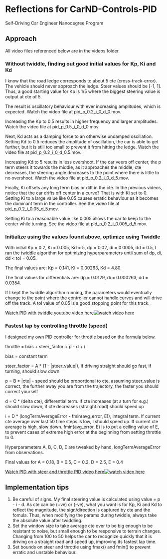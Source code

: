 # Reflections for CarND-Controls-PID 
Self-Driving Car Engineer Nanodegree Program

## Approach

All video files referenced below are in the videos folder.

### Without twiddle, finding out good initial values for Kp, Ki and Kd

I know that the road ledge corresponds to about 5 cte (cross-track-error). The vehicle 
should never approach the ledge. Steer values should be [-1, 1]. Thus, a good 
starting value for Kp is 1/5 where the biggest steering value is output at cte of 5.

The result is oscillatory behaviour with ever increasing amplitudes, which is expected.
Watch the video file at pid_p_0.2_i_0_d_0.mov.

Increasing the Kp to 0.5 results in higher frequency and larger amplitudes.
Watch the video file at pid_p_0.5_i_0_d_0.mov.

Next, Kd acts as a damping force to an otherwise undamped oscillation. Setting Kd to 
0.5 reduces the amplitude of oscillation, the car is able to get further,
but it is still too small to prevent it from hitting the ledge.
Watch the video file at pid_p_0.2_i_0_d_0.5.mov.

Increasing Kd to 5 results in less overshoot. If the car veers off center, the p term
steers it towards the middle, as it approaches the middle, cte decreases, the steering
angle decreases to the point where there is little to no overshoot.
Watch the video file at pid_p_0.2_i_0_d_5.mov.

Finally, Ki offsets any long term bias or dift in the cte. In the previous videos,   
notice that the car drifts off center in a curve? That is with Ki set to 0.
Setting Ki to a large value like 0.05 causes erratic behaviour as it becomes the
dominant term in the controller.
See the video file at pid_p_0.2_i_0.05_d_5.mov.

Setting Ki to a reasonable value like 0.005 allows the car to keep to the center
while turning.
See the video file at pid_p_0.2_i_0.005_d_5.mov.

### Initialize using the values found above, optimize using Twiddle

With initial Kp = 0.2, Ki = 0.005, Kd = 5, dp = 0.02, di = 0.0005, dd = 0.5,
I ran the twiddle algorithm for optimizing hyperparameters until sum of dp, di, dd <
tol = 0.05. 

The final values are: Kp = 0.141, Ki = 0.00263, Kd = 4.80.

The final values for differentials are: dp = 0.0129, di = 0.000263, dd = 0.0354.

If I kept the twiddle algorithm running, the parameters would eventually change to
the point where the controller cannot handle curves and will drive off the track.
A tol value of 0.05 is a good stopping point for this track.


[Watch PID with twiddle youtube video here![watch video here](https://img.youtube.com/vi/w0rLFDO_GqY/0.jpg)](https://youtu.be/w0rLFDO_GqY)


### Fastest lap by controlling throttle (speed)

I designed my own PID controller for throttle based on the formula below.

throttle = bias + steer_factor + p - d + i

bias = constant term

steer_factor = A * (1 - |steer_value|), if driving straight should go fast, if turning, should slow down

p = B * |cte| - speed should be proportional to cte, assuming steer_value is correct, the further away 
you are from the trajectory, the faster you should correct yourself

d = C * (delta cte), differential term. If cte increases (at a turn for e.g.) should slow down, 
if cte decreases (straight road) should speed up

i = D * (longTermAverageError - fmin(avg_error, E)), integral term. If current cte average over last 50 time steps is low, 
I should speed up. If current cte average is high, slow down. 
fmin(avg_error, E) is to put a ceiling value of E, to prevent cases of extreme high error at the beginning from setting throttle to 0.

Hyperparameters A, B, C, D, E are tweaked by hand, longTermAverageError from observations.

Final values for A = 0.18, B = 0.5, C = 0.2, D = 2.5, E = 0.4

[Watch PID with steer and throttle PID video here![watch video here](https://img.youtube.com/vi/eYKSPCYi4fA/0.jpg)](https://youtu.be/eYKSPCYi4fA)


## Implementation tips

1. Be careful of signs. My final steering value is calculated using value = p - i - d.
As cte can be (+ve) or (-ve), what you want is for Kp, Ki and Kd to reflect the magnitude, 
the sign/direction is captured by cte and the fomula. Thus, when modifying the params during twiddle,
always take the absolute value after twiddling.
2. Set the window size to take average cte over to be big enough to be resistant to noise, but small enough to
be responsive to terrain changes. Changing from 100 to 50 helps the car to recognize quickly that it is driving
on a straight road and speed up, improving its fastest lap time. 
3. Set bounds on steer and throttle using fmax() and fmin() to prevent erratic and unstable behaviour.

